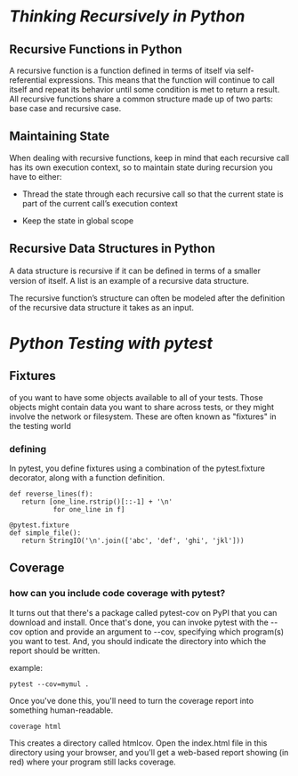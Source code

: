 # ***Thinking Recursively in Python***

## Recursive Functions in Python
A recursive function is a function defined in terms of itself via self-referential expressions.
This means that the function will continue to call itself and repeat its behavior until some condition is met to return a result. All recursive functions share a common structure made up of two parts: base case and recursive case.

## Maintaining State
When dealing with recursive functions, keep in mind that each recursive call has its own execution context, so to maintain state during recursion you have to either:

* Thread the state through each recursive call so that the current state is part of the current call’s execution context

* Keep the state in global scope

## Recursive Data Structures in Python
A data structure is recursive if it can be deﬁned in terms of a smaller version of itself. A list is an example of a recursive data structure.

The recursive function’s structure can often be modeled after the definition of the recursive data structure it takes as an input.


# ***Python Testing with pytest***


## Fixtures
of you want to have some objects available to all of your tests. Those objects might contain data you want to share across tests, or they might involve the network or filesystem. These are often known as "fixtures" in the testing world

### defining 
In pytest, you define fixtures using a combination of the pytest.fixture decorator, along with a function definition.
```
def reverse_lines(f):
   return [one_line.rstrip()[::-1] + '\n'
           for one_line in f]
```


```
@pytest.fixture
def simple_file():
   return StringIO('\n'.join(['abc', 'def', 'ghi', 'jkl']))
```



## Coverage

### how can you include code coverage with pytest?
It turns out that there's a package called pytest-cov on PyPI that you can download and install. Once that's done, you can invoke pytest with the --cov option and provide an argument to --cov, specifying which program(s) you want to test. And, you should indicate the directory into which the report should be written.

example:
```
pytest --cov=mymul .
```
Once you've done this, you'll need to turn the coverage report into something human-readable.
```
coverage html
```

This creates a directory called htmlcov. Open the index.html file in this directory using your browser, and you'll get a web-based report showing (in red) where your program still lacks coverage.